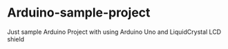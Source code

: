 # Arduino-sample-project

Just sample Arduino Project with using Arduino Uno and LiquidCrystal LCD shield
